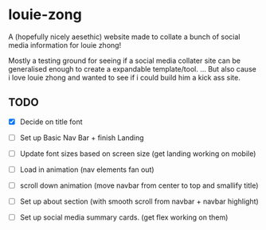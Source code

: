 # louie-zong

A (hopefully nicely aesethic) website made to collate a bunch of social media information for louie zhong!

Mostly a testing ground for seeing if a social media collater site can be generalised enough to create a expandable template/tool.
... But also cause i love louie zhong and wanted to see if i could build him a kick ass site.


## TODO

- [X] Decide on title font
- [ ] Set up Basic Nav Bar + finish Landing
- [ ] Update font sizes based on screen size (get landing working on mobile)
- [ ] Load in animation (nav elements fan out)
- [ ] scroll down animation (move navbar from center to top and smallify title)
- [ ] Set up about section (with smooth scroll from navbar + navbar highlight)
- [ ] Set up social media summary cards. (get flex working on them)

